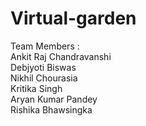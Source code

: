 # Virtual-garden

Team Members :<br>
Ankit Raj Chandravanshi<br>
Debjyoti Biswas<br>
Nikhil Chourasia<br>
Kritika Singh<br>
Aryan Kumar Pandey<br>
Rishika Bhawsingka
